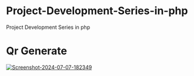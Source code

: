 # Project-Development-Series-in-php
Project Development Series in php
<h1>Qr Generate </h1>
<a href="https://ibb.co/GHtnQPz"><img src="https://i.ibb.co/km952cN/Screenshot-2024-07-07-182349.png" alt="Screenshot-2024-07-07-182349" border="0"></a>
